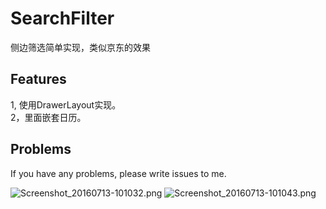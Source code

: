 # SearchFilter
侧边筛选简单实现，类似京东的效果

## Features
1, 使用DrawerLayout实现。</br>
2，里面嵌套日历。</br>


## Problems
If you have any problems, please write issues to me.


![Screenshot_20160713-101032.png](https://github.com/zhouzhengting/SearchFilter/blob/master/Screenshot_20160713-101032.png)
![Screenshot_20160713-101043.png](https://github.com/zhouzhengting/SearchFilter/blob/master/Screenshot_20160713-101043.png)


